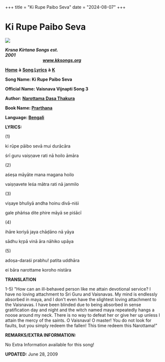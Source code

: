 +++
title = "Ki Rupe Paibo Seva"
date = "2024-08-07"
+++

# Ki Rupe Paibo Seva
**[![](http://kksongs.org/image_files/image002.jpg)](http://kksongs.org/)**

**_Krsna_** **_Kirtana Songs est. 2001_**                                                                                                                                                      **_www.kksongs.org_**

**[Home](http://kksongs.org/)** **à** **[Song Lyrics](http://kksongs.org/lyrics.html)** **à** **[K](http://kksongs.org/songs/song_k.html)**

**Song Name: Ki Rupe Paibo Seva**

**Official Name: Vaisnava Vijnapti Song 3**

**Author:** [**Narottama** **Dasa Thakura**](http://kksongs.org/authors/list/narottama.html)

**Book Name: [Prarthana](http://kksongs.org/authors/prarthana.html)**

**Language: [Bengali](http://kksongs.org/language/list/bengali.html)**

**LYRICS:**

(1)

ki rūpe pāibo sevā mui durācāra

śrī guru vaiṣṇave rati nā hoilo āmāra

(2)

aśeṣa māyāte mana magana hoilo

vaiṣṇavete leśa mātra rati nā janmilo

(3)

viṣaye bhuliyā andha hoinu divā-niśi

gale phāńsa dite phire māyā se piśācī

(4)

ihāre koriyā jaya chāḍāno nā yāya

sādhu kṛpā vinā āra nāhiko upāya

(5)

adoṣa-daraśi prabhu! patita uddhāra

ei bāra narottame koroho nistāra

**TRANSLATION**

1-5) "How can an ill-behaved person like me attain devotional service? I have no loving attachment to Sri Guru and Vaisnavas. My mind is endlessly absorbed in maya, and I don't even have the slightest loving attachment to the Vaisnavas. I have been blinded due to being absorbed in sense gratification day and night and the witch named maya repeatedly hangs a noose around my neck. There is no way to defeat her or give her up unless I attain the mercy of the saints. O Vaisnava! O master! You do not look for faults, but you simply redeem the fallen! This time redeem this Narottama!"

**REMARKS/EXTRA INFORMATION:**

No Extra Information available for this song!

**UPDATED:** June 28, 2009